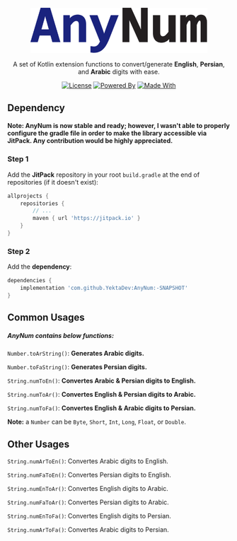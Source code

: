 <p align="center"><img src="res/AnyNum.svg" width="400" alt="AnyNum"></p>

<p align="center">A set of Kotlin extension functions to convert/generate <strong>English</strong>, <strong>Persian</strong>, and <strong>Arabic</strong> digits with ease.</p>

<p align="center">
    <a href="https://github.com/YektaDev/AnyNum/blob/main/LICENSE"><img alt="License" src="https://img.shields.io/static/v1?label=License&message=Apache-2.0&color=43A047"></a>
    <a href="https://en.wikipedia.org/wiki/Electricity"><img alt="Powered By" src="https://img.shields.io/static/v1?label=Powered%20By&message=Electricity&color=FB8C00"></a>
    <a href="https://github.com/JetBrains/kotlin"><img alt="Made With" src="https://img.shields.io/static/v1?label=Made%20With&message=Kotlin&color=D81B60"></a>
</p>

## Dependency
#### Note: AnyNum is now stable and ready; however, I wasn't able to properly configure the gradle file in order to make the library accessible via JitPack. Any contribution would be highly appreciated.
### Step 1
Add the **JitPack** repository in your root `build.gradle` at the end of repositories (if it doesn't exist):
``` groovy
allprojects {
    repositories {
        // ...
        maven { url 'https://jitpack.io' }
    }
}
```
### Step 2
Add the **dependency**:
``` groovy
dependencies {
    implementation 'com.github.YektaDev:AnyNum:-SNAPSHOT'
}
```
## Common Usages
##### AnyNum contains below functions:

`Number.toArString()`: **Generates Arabic digits.**

`Number.toFaString()`: **Generates Persian digits.**

`String.numToEn()`: **Convertes Arabic & Persian digits to English.**

`String.numToAr()`: **Convertes English & Persian digits to Arabic.**

`String.numToFa()`: **Convertes English & Arabic digits to Persian.**

**Note:** a `Number` can be `Byte`, `Short`, `Int`, `Long`, `Float`, or `Double`.

## Other Usages

`String.numArToEn()`: Convertes Arabic digits to English.

`String.numFaToEn()`: Convertes Persian digits to English.

`String.numEnToAr()`: Convertes English digits to Arabic.

`String.numFaToAr()`: Convertes Persian digits to Arabic.

`String.numEnToFa()`: Convertes English digits to Persian.

`String.numArToFa()`: Convertes Arabic digits to Persian.
